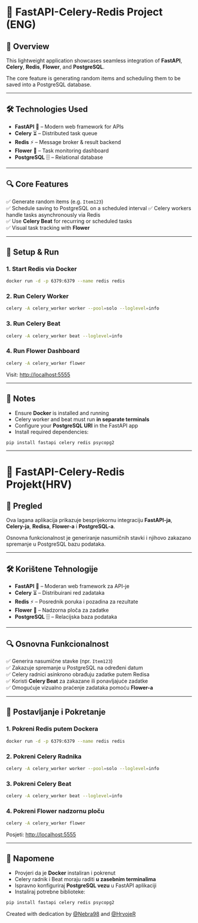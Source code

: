 # 🌟 FastAPI-Celery-Redis Project (ENG)

## 📖 Overview

This lightweight application showcases seamless integration of **FastAPI**, **Celery**, **Redis**, **Flower**, and **PostgreSQL**.

The core feature is generating random items and scheduling them to be saved into a PostgreSQL database.

---

## 🛠️ Technologies Used

- **FastAPI** 🚀 – Modern web framework for APIs  
- **Celery** ⏳ – Distributed task queue  
- **Redis** ⚡ – Message broker & result backend  
- **Flower** 🌸 – Task monitoring dashboard  
- **PostgreSQL** 🗄️ – Relational database  

---

## 🔍 Core Features

✅ Generate random items (e.g. `Item123`)  
✅ Schedule saving to PostgreSQL on a scheduled interval
✅ Celery workers handle tasks asynchronously via Redis  
✅ Use **Celery Beat** for recurring or scheduled tasks  
✅ Visual task tracking with **Flower**

---

## 🚀 Setup & Run

### 1. Start Redis via Docker

```bash
docker run -d -p 6379:6379 --name redis redis
```

### 2. Run Celery Worker

```bash
celery -A celery_worker worker --pool=solo --loglevel=info
```

### 3. Run Celery Beat

```bash
celery -A celery_worker beat --loglevel=info
```

### 4. Run Flower Dashboard

```bash
celery -A celery_worker flower
```

Visit: [http://localhost:5555](http://localhost:5555)

---

## 📝 Notes

- Ensure **Docker** is installed and running  
- Celery worker and beat must run **in separate terminals**  
- Configure your **PostgreSQL URI** in the FastAPI app  
- Install required dependencies:

```bash
pip install fastapi celery redis psycopg2
```

---

# 🌟 FastAPI-Celery-Redis Projekt(HRV)

## 📖 Pregled

Ova lagana aplikacija prikazuje besprijekornu integraciju **FastAPI-ja**, **Celery-ja**, **Redisa**, **Flower-a** i **PostgreSQL-a**.

Osnovna funkcionalnost je generiranje nasumičnih stavki i njihovo zakazano spremanje u PostgreSQL bazu podataka.

---

## 🛠️ Korištene Tehnologije

- **FastAPI** 🚀 – Moderan web framework za API-je  
- **Celery** ⏳ – Distribuirani red zadataka  
- **Redis** ⚡ – Posrednik poruka i pozadina za rezultate  
- **Flower** 🌸 – Nadzorna ploča za zadatke  
- **PostgreSQL** 🗄️ – Relacijska baza podataka  

---

## 🔍 Osnovna Funkcionalnost

✅ Generira nasumične stavke (npr. `Item123`)  
✅ Zakazuje spremanje u PostgreSQL na određeni datum  
✅ Celery radnici asinkrono obrađuju zadatke putem Redisa  
✅ Koristi **Celery Beat** za zakazane ili ponavljajuće zadatke  
✅ Omogućuje vizualno praćenje zadataka pomoću **Flower-a**

---

## 🚀 Postavljanje i Pokretanje

### 1. Pokreni Redis putem Dockera

```bash
docker run -d -p 6379:6379 --name redis redis
```

### 2. Pokreni Celery Radnika

```bash
celery -A celery_worker worker --pool=solo --loglevel=info
```

### 3. Pokreni Celery Beat

```bash
celery -A celery_worker beat --loglevel=info
```

### 4. Pokreni Flower nadzornu ploču

```bash
celery -A celery_worker flower
```

Posjeti: [http://localhost:5555](http://localhost:5555)

---

## 📝 Napomene

- Provjeri da je **Docker** instaliran i pokrenut  
- Celery radnik i Beat moraju raditi **u zasebnim terminalima**  
- Ispravno konfiguriraj **PostgreSQL vezu** u FastAPI aplikaciji  
- Instaliraj potrebne biblioteke:

```bash
pip install fastapi celery redis psycopg2
```

Created with dedication by [@Nebra98](https://github.com/Nebra98) and [@HrvojeR](https://github.com/HrvojeR)


